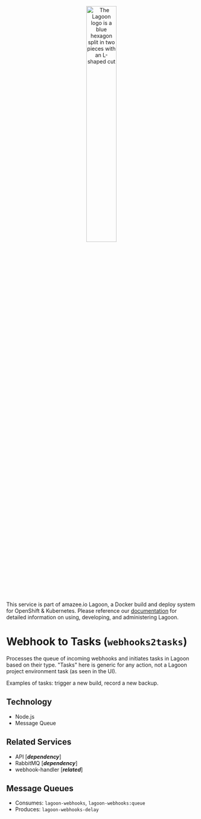 <p align="center"><img
src="https://raw.githubusercontent.com/uselagoon/lagoon/main/docs/images/lagoon-logo.png"
alt="The Lagoon logo is a blue hexagon split in two pieces with an L-shaped cut"
width="40%"></p>

This service is part of amazee.io Lagoon, a Docker build and deploy system for
OpenShift & Kubernetes. Please reference our [documentation] for detailed
information on using, developing, and administering Lagoon.

# Webhook to Tasks (`webhooks2tasks`)

Processes the queue of incoming webhooks and initiates tasks in Lagoon based on
their type. "Tasks" here is generic for any action, not a Lagoon project
environment task (as seen in the UI).

Examples of tasks: trigger a new build, record a new backup.

## Technology

* Node.js
* Message Queue

## Related Services

* API [***dependency***]
* RabbitMQ [***dependency***]
* webhook-handler [***related***]

## Message Queues

* Consumes: `lagoon-webhooks`, `lagoon-webhooks:queue`
* Produces: `lagoon-webhooks-delay`

[documentation]: https://docs.lagoon.sh/
